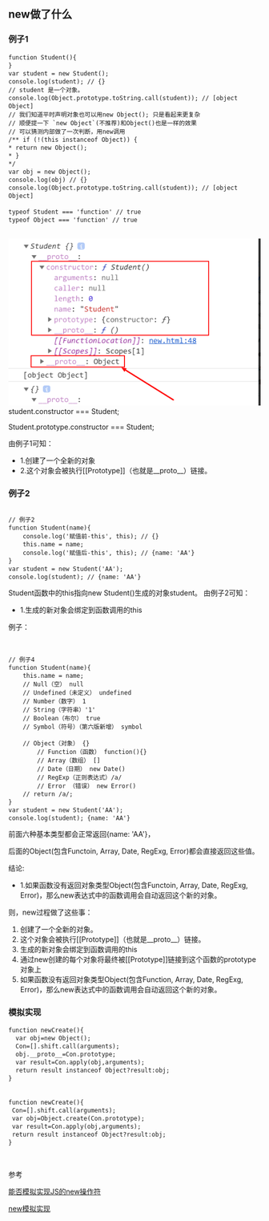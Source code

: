 ## new做了什么

### 例子1
```
function Student(){
}
var student = new Student();
console.log(student); // {}
// student 是一个对象。
console.log(Object.prototype.toString.call(student)); // [object Object]
// 我们知道平时声明对象也可以用new Object(); 只是看起来更复杂
// 顺便提一下 `new Object`(不推荐)和Object()也是一样的效果
// 可以猜测内部做了一次判断，用new调用
/** if (!(this instanceof Object)) {
* return new Object();
* }
*/
var obj = new Object();
console.log(obj) // {}
console.log(Object.prototype.toString.call(student)); // [object Object]

typeof Student === 'function' // true
typeof Object === 'function' // true


```

![例子1](../images/002/9.png)
student.constructor === Student;

Student.prototype.constructor === Student;

由例子1可知：
* 1.创建了一个全新的对象
* 2.这个对象会被执行[[Prototype]]（也就是__proto__）链接。

### 例子2
```

// 例子2
function Student(name){
    console.log('赋值前-this', this); // {}
    this.name = name;
    console.log('赋值后-this', this); // {name: 'AA'}
}
var student = new Student('AA');
console.log(student); // {name: 'AA'}
```
Student函数中的this指向new Student()生成的对象student。
由例子2可知：
* 1.生成的新对象会绑定到函数调用的this


例子：
```angular2


// 例子4
function Student(name){
    this.name = name;
    // Null（空） null
    // Undefined（未定义） undefined
    // Number（数字） 1
    // String（字符串）'1'
    // Boolean（布尔） true
    // Symbol（符号）（第六版新增） symbol
    
    // Object（对象） {}
        // Function（函数） function(){}
        // Array（数组） []
        // Date（日期） new Date()
        // RegExp（正则表达式）/a/
        // Error （错误） new Error() 
    // return /a/;
}
var student = new Student('AA');
console.log(student); {name: 'AA'}

```
前面六种基本类型都会正常返回{name: 'AA'}，

后面的Object(包含Functoin, Array, Date, RegExg, Error)都会直接返回这些值。

结论:
* 1.如果函数没有返回对象类型Object(包含Functoin, Array, Date, RegExg, Error)，那么new表达式中的函数调用会自动返回这个新的对象。

则，new过程做了这些事：
1. 创建了一个全新的对象。
2. 这个对象会被执行[[Prototype]]（也就是__proto__）链接。
3. 生成的新对象会绑定到函数调用的this
4. 通过new创建的每个对象将最终被[[Prototype]]链接到这个函数的prototype对象上
5. 如果函数没有返回对象类型Object(包含Function, Array, Date, RegExg, Error)，那么new表达式中的函数调用会自动返回这个新的对象。

### 模拟实现

```
function newCreate(){
  var obj=new Object();
  Con=[].shift.call(arguments);
  obj.__proto__=Con.prototype;
  var result=Con.apply(obj,arguments);
  return result instanceof Object?result:obj;
}


function newCreate(){
 Con=[].shift.call(arguments);
 var obj=Object.create(Con.prototype);
 var result=Con.apply(obj,arguments);
 return result instanceof Object?result:obj;
}



```


参考

[能否模拟实现JS的new操作符](https://juejin.cn/post/6844903704663949325#heading-2)

[new模拟实现](https://www.muyiy.cn/blog/3/3.5.html#模拟实现)
